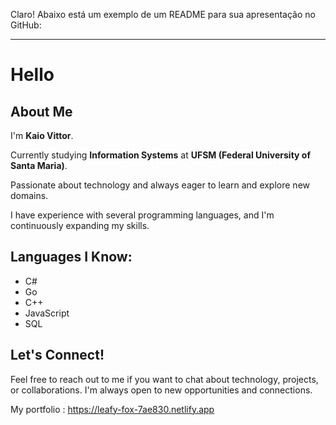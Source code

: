 Claro! Abaixo está um exemplo de um README para sua apresentação no GitHub:

---

# Hello 

## About Me

I'm **Kaio Vittor**.

 Currently studying **Information Systems** at **UFSM (Federal University of Santa Maria)**.

 Passionate about technology and always eager to learn and explore new domains.

 I have experience with several programming languages, and I'm continuously expanding my skills.

## Languages I Know:
- C#
- Go
- C++
- JavaScript
- SQL

## Let's Connect!

Feel free to reach out to me if you want to chat about technology, projects, or collaborations. I'm always open to new opportunities and connections.

My portfolio : https://leafy-fox-7ae830.netlify.app

